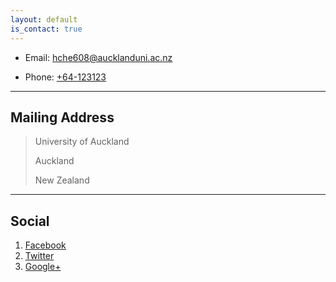 ```yaml
---
layout: default
is_contact: true
---
```


* Email: [hche608@aucklanduni.ac.nz](mailto:hche608@aucklanduni.ac.nz)

* Phone: [+64-123123](tel:+64-123123)

---

## Mailing Address

> University of Auckland
>
> Auckland
>
> New Zealand

---

## Social

1. [Facebook](#)
2. [Twitter](#)
3. [Google+](#)
